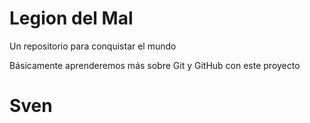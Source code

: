 # Legion del Mal
Un repositorio para conquistar el mundo

Básicamente aprenderemos más sobre Git y GitHub con este proyecto

# Sven